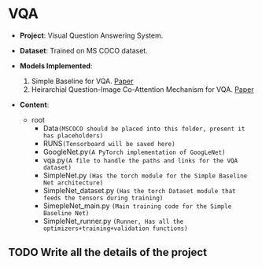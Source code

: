 # VQA
- **Project**: Visual Question Answering System.
- **Dataset**: Trained on MS COCO dataset.
- **Models Implemented**:
  1. Simple Baseline for VQA. [Paper](https://arxiv.org/abs/1512.02167)
  1. Heirarchial Question-Image Co-Attention Mechanism for VQA. [Paper](https://arxiv.org/abs/1606.00061)
  
- **Content**:
  - root
    - Data`(MSCOCO should be placed into this folder, present it has placeholders)`
    - RUNS`(Tensorboard will be saved here)`
    - GoogleNet.py`(A PyTorch implementation of GoogLeNet)`
    - vqa.py`(A file to handle the paths and links for the VQA dataset)`
    - SimpleNet.py `(Has the torch module for the Simple Baseline Net architecture)`
    - SimpleNet_dataset.py `(Has the torch Dataset module that feeds the tensors during training)`
    - SimepleNet_main.py `(Main training code for the Simple Baseline Net)`
    - SimpleNet_runner.py `(Runner, Has all the optimizers+training+validation functions)`
    
## TODO Write all the details of the project
